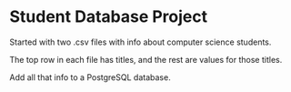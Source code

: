# Student Database Project

Started with two .csv files with info about computer science students.

The top row in each file has titles, and the rest are values for those titles.

Add all that info to a PostgreSQL database.  
